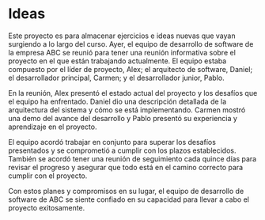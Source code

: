 # Ideas
Este proyecto es para almacenar ejercicios e ideas nuevas que vayan surgiendo a lo largo del curso.
Ayer, el equipo de desarrollo de software de la empresa ABC se reunió para tener una reunión informativa sobre el proyecto en el que están trabajando actualmente. El equipo estaba compuesto por el líder de proyecto, Alex; el arquitecto de software, Daniel; el desarrollador principal, Carmen; y el desarrollador junior, Pablo.

En la reunión, Alex presentó el estado actual del proyecto y los desafíos que el equipo ha enfrentado. Daniel dio una descripción detallada de la arquitectura del sistema y cómo se está implementando. Carmen mostró una demo del avance del desarrollo y Pablo presentó su experiencia y aprendizaje en el proyecto.

El equipo acordó trabajar en conjunto para superar los desafíos presentados y se comprometió a cumplir con los plazos establecidos. También se acordó tener una reunión de seguimiento cada quince días para revisar el progreso y asegurar que todo está en el camino correcto para cumplir con el proyecto.

Con estos planes y compromisos en su lugar, el equipo de desarrollo de software de ABC se siente confiado en su capacidad para llevar a cabo el proyecto exitosamente.
